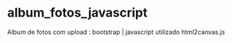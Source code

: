 # album_fotos_javascript
Album de fotos com upload : bootstrap | javascript
utilizado html2canvas.js
